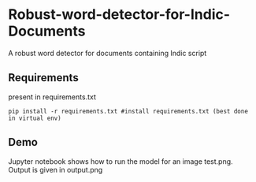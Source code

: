 # Robust-word-detector-for-Indic-Documents
A robust word detector for documents containing Indic script

## Requirements
present in requirements.txt
```
pip install -r requirements.txt #install requirements.txt (best done in virtual env)
```

## Demo
Jupyter notebook shows how to run the model for an image test.png. Output is given in output.png
